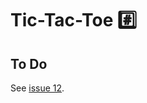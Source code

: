 # Tic-Tac-Toe #️⃣

## To Do

See [issue 12](https://github.com/matthewnoel/scratch-lesson-plans/issues/12).
